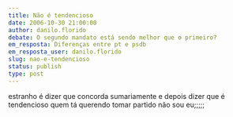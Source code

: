 ```yaml
---
title: Não é tendencioso
date: 2006-10-30 21:00:00
author: danilo.florido
debate: O segundo mandato está sendo melhor que o primeiro?
em_resposta: Diferenças entre pt e psdb
em_resposta_user: danilo.florido
slug: nao-e-tendencioso
status: publish 
type: post
---
```


estranho é dizer que concorda sumariamente e depois dizer que é tendencioso quem tá querendo tomar partido não sou eu;;;;;
